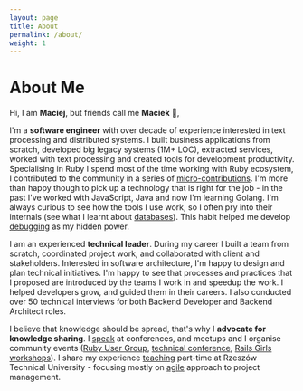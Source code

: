 ```yaml
---
layout: page
title: About
permalink: /about/
weight: 1
---
```


# **About Me**



Hi, I am **Maciej**, but friends call me **Maciek** :wave:,

I'm a **software engineer** with over decade of experience interested in text processing and distributed systems. I built business applications from scratch, developed big legacy systems (1M+ LOC), extracted services, worked with text processing and created tools for development productivity.
Specialising in Ruby I spend most of the time working with Ruby ecosystem, I contributed to the community in a series of [micro-contributions](/open_source). I'm more than happy though to pick up a technology that is right for the job - in the past I've worked with JavaScript, Java and now I'm learning Golang. I'm always curious to see how the tools I use work, so I often pry into their internals (see what I learnt about [databases](/speaking/database_internals)). This habit helped me develop [debugging](/speaking/debug_like_scientists) as my hidden power.

I am an experienced **technical leader**. During my career I built a team from scratch, coordinated project work, and collaborated with client and stakeholders. Interested in software architecture, I'm happy to design and plan technical initiatives. I'm happy to see that processes and practices that I proposed are introduced by the teams I work in and speedup the work. I helped developers grow, and guided them in their careers. I also conducted over 50 technical interviews for both Backend Developer and Backend Architect roles.

I believe that knowledge should be spread, that's why I **advocate for knowledge sharing**. I [speak](/speaking) at conferences, and meetups and I organise community events ([Ruby User Group](rrug.pl), [technical conference](craft-it.pl), [Rails Girls workshops](http://railsgirls.com/rzeszow)).
I share my experience  [teaching](/teaching) part-time at Rzeszów Technical University - focusing mostly on [agile](/writing#ReadingLists-Agile) approach to project management.
